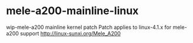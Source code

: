 # mele-a200-mainline-linux
wip-mele-a200 mainline kernel patch
Patch applies to linux-4.1.x for mele-a200 support
http://linux-sunxi.org/Mele_A200
